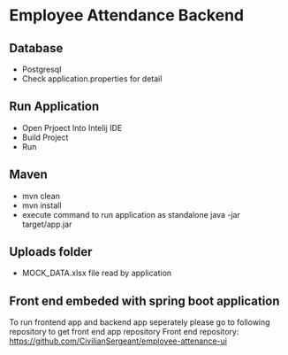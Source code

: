 # Employee Attendance Backend

## Database 
- Postgresql
- Check application.properties for detail
## Run Application
- Open Prjoect Into Intelij IDE 
- Build Project
- Run
## Maven 
 - mvn clean
 - mvn install
 - execute command to run application as standalone java -jar target/app.jar
## Uploads folder
- MOCK_DATA.xlsx file read by application

## Front end embeded with spring boot application
To run frontend app and backend app seperately please go to following repository to get front end app repository
Front end repository: https://github.com/CivilianSergeant/employee-attenance-ui

